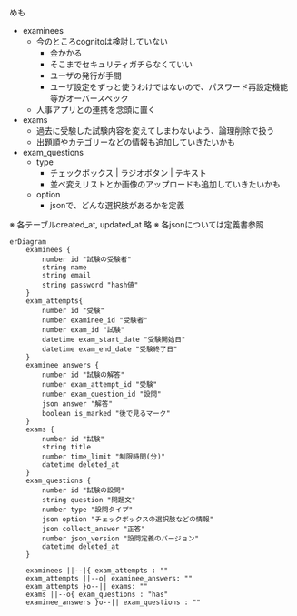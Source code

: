 
めも
- examinees
  - 今のところcognitoは検討していない
    - 金かかる
    - そこまでセキュリティガチらなくていい
    - ユーザの発行が手間
    - ユーザ設定をずっと使うわけではないので、パスワード再設定機能等がオーバースペック
  - 人事アプリとの連携を念頭に置く
- exams
  - 過去に受験した試験内容を変えてしまわないよう、論理削除で扱う
  - 出題順やカテゴリーなどの情報も追加していきたいかも
- exam_questions
  - type
    - チェックボックス | ラジオボタン | テキスト
    - 並べ変えリストとか画像のアップロードも追加していきたいかも
  - option
    - jsonで、どんな選択肢があるかを定義

※ 各テーブルcreated_at, updated_at 略
※ 各jsonについては定義書参照


```mermaid
erDiagram
	examinees {
		number id "試験の受験者"
		string name
		string email
		string password "hash値"
	}
	exam_attempts{
		number id "受験"
		number examinee_id "受験者"
		number exam_id "試験"
		datetime exam_start_date "受験開始日"
		datetime exam_end_date "受験終了日"
	}
	examinee_answers {
		number id "試験の解答"
		number exam_attempt_id "受験"
		number exam_question_id "設問"
		json answer "解答"
		boolean is_marked "後で見るマーク"
	}
	exams {
		number id "試験"
		string title
		number time_limit "制限時間(分)"
		datetime deleted_at
	}
	exam_questions {
		number id "試験の設問"
		string question "問題文"
		number type "設問タイプ"
		json option "チェックボックスの選択肢などの情報"
		json collect_answer "正答"
		number json_version "設問定義のバージョン"
		datetime deleted_at
	}

	examinees ||--|{ exam_attempts : ""
	exam_attempts ||--o| examinee_answers: ""
	exam_attempts }o--|| exams: ""
	exams ||--o{ exam_questions : "has"
	examinee_answers }o--|| exam_questions : ""
	

```